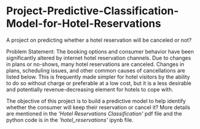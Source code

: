 # Project-Predictive-Classification-Model-for-Hotel-Reservations
A project on predicting whether a hotel reservation will be canceled or not? 

Problem Statement: The booking options and consumer behavior have been significantly altered by internet hotel reservation 
channels. Due to changes in plans or no-shows, many hotel reservations are canceled. Changes in plans, scheduling issues, and other common causes of cancellations are listed below. This is frequently made simpler for hotel visitors by the ability to do so without charge or preferable at a low cost, 
but it is a less desirable and potentially revenue-decreasing element for hotels to cope with.

The objective of this project is to build a predictive model to help identify whether the consumer will keep their reservation or cancel it? More details are mentioned in the _'Hotel Reservations Classification'_ pdf file and the python code is in the _'hotel_reservations'_ ipynb file.
